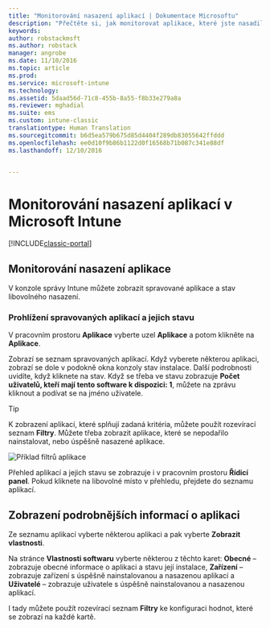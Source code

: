 ```yaml
---
title: "Monitorování nasazení aplikací | Dokumentace Microsoftu"
description: "Přečtěte si, jak monitorovat aplikace, které jste nasadili s Intune."
keywords: 
author: robstackmsft
ms.author: robstack
manager: angrobe
ms.date: 11/10/2016
ms.topic: article
ms.prod: 
ms.service: microsoft-intune
ms.technology: 
ms.assetid: 5daad56d-71c8-455b-8a55-f8b33e279a8a
ms.reviewer: mghadial
ms.suite: ems
ms.custom: intune-classic
translationtype: Human Translation
ms.sourcegitcommit: b6d5ea579b675d85d4404f289db83055642ffddd
ms.openlocfilehash: ee0d10f9b86b1122d0f16568b71b087c341e88df
ms.lasthandoff: 12/10/2016


---
```



# <a name="monitor-app-deployments-in-microsoft-intune"></a>Monitorování nasazení aplikací v Microsoft Intune

[!INCLUDE[classic-portal](../includes/classic-portal.md)]

## <a name="monitor-an-app-deployment"></a>Monitorování nasazení aplikace
V konzole správy Intune můžete zobrazit spravované aplikace a stav libovolného nasazení. <!---App status is displayed in real-time. You don't have to wait for the device to check-in before you can see this.--->

### <a name="to-view-apps-that-you-manage-and-their-status"></a>Prohlížení spravovaných aplikací a jejich stavu
V pracovním prostoru **Aplikace** vyberte uzel **Aplikace** a potom klikněte na **Aplikace**.

Zobrazí se seznam spravovaných aplikací. Když vyberete některou aplikaci, zobrazí se dole v podokně okna konzoly stav instalace. Další podrobnosti uvidíte, když kliknete na stav. Když se třeba ve stavu zobrazuje **Počet uživatelů, kteří mají tento software k dispozici: 1**, můžete na zprávu kliknout a podívat se na jméno uživatele.

> [!TIP]
> K zobrazení aplikací, které splňují zadaná kritéria, můžete použít rozevírací seznam **Filtry**. Můžete třeba zobrazit aplikace, které se nepodařilo nainstalovat, nebo úspěšně nasazené aplikace.
>
> ![Příklad filtrů aplikace](./media/app-filters.png)

Přehled aplikací a jejich stavu se zobrazuje i v pracovním prostoru **Řídicí panel**. Pokud kliknete na libovolné místo v přehledu, přejdete do seznamu aplikací.

## <a name="to-view-more-detailed-information-about-an-app"></a>Zobrazení podrobnějších informací o aplikaci
Ze seznamu aplikací vyberte některou aplikaci a pak vyberte **Zobrazit vlastnosti**.

Na stránce **Vlastnosti softwaru** vyberte některou z těchto karet: **Obecné** – zobrazuje obecné informace o aplikaci a stavu její instalace, **Zařízení** – zobrazuje zařízení s úspěšně nainstalovanou a nasazenou aplikací a **Uživatelé** – zobrazuje uživatele s úspěšně nainstalovanou a nasazenou aplikací.

I tady můžete použít rozevírací seznam **Filtry** ke konfiguraci hodnot, které se zobrazí na každé kartě.

